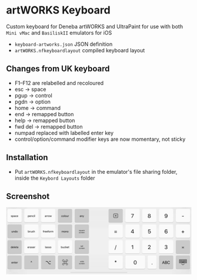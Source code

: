 # artWORKS Keyboard
Custom keyboard for Deneba artWORKS and UltraPaint for use with both `Mini vMac` and `BasiliskII` emulators for iOS

- `keyboard-artworks.json` JSON definition
- `artWORKS.nfkeyboardlayout` compiled keyboard layout

## Changes from UK keyboard
- F1–F12 are relabelled and recoloured
- esc -> space
- pgup -> control
- pgdn -> option
- home -> command
- end -> remapped button
- help -> remapped button
- fwd del -> remapped button
- numpad replaced with labelled enter key
- control/option/command modifier keys are now momentary, not sticky

## Installation
- Put `artWORKS.nfkeyboardlayout` in the emulator's file sharing folder, inside the `Keybord Layouts` folder

## Screenshot

![artWORKS keyboard](screenshot.png)
